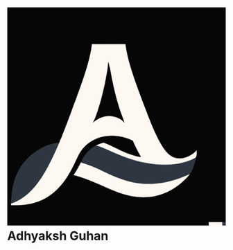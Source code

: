 <h1>
    <img src="/Assets/vectorized_AG.svg" alt="The letters 'A' and 'G' melded together in a wave form" />
    Adhyaksh Guhan
</h1>
<!--
**Fiddler46/Fiddler46** is a ✨ _special_ ✨ repository because its `README.md` (this file) appears on your GitHub profile.

Here are some ideas to get you started:

- 🔭 I’m currently working on ...
- 🌱 I’m currently learning ...
- 👯 I’m looking to collaborate on ...
- 🤔 I’m looking for help with ...
- 💬 Ask me about ...
- 📫 How to reach me: ...
- 😄 Pronouns: ...
- ⚡ Fun fact: ...
-->
